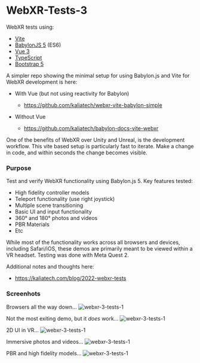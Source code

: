 # WebXR-Tests-3

WebXR tests using:

- [Vite](https://vitejs.dev/)
- [BabylonJS 5](https://www.babylonjs.com/) (ES6)
- [Vue 3](https://vuejs.org/)
- [TypeScript](https://www.typescriptlang.org/)
- [Bootstrap 5](https://getbootstrap.com/)

A simpler repo showing the minimal setup for using Babylon.js and Vite for WebXR
development is here:

- With Vue (but not using reactivity for Babylon)
  - https://github.com/kaliatech/webxr-vite-babylon-simple
  
- Without Vue
  - https://github.com/kaliatech/babylon-docs-vite-webxr

One of the benefits of WebXR over Unity and Unreal, is the development workflow. This vite based setup
is particularly fast to iterate. Make a change in code, and within seconds the change becomes visible. 

### Purpose
Test and verify WebXR functionality using Babylon.js 5. Key features tested:
 - High fidelity controller models
 - Teleport functionality (use right joystick)
 - Multiple scene transitioning
 - Basic UI and input functionality
 - 360° and 180° photos and videos
 - PBR Materials
 - Etc

While most of the functionality works across all browsers and devices, including Safari/iOS,
these demos are primarily meant to be viewed within a VR headset. Testing was done with
Meta Quest 2.

Additional notes and thoughts here:
 - https://kaliatech.com/blog/2022-webxr-tests

### Screenhots

Browsers all the way down...
![webxr-3-tests-1](https://imgur.com/0d1WyBi.jpg)

Not the most exiting demo, but it _does_ work...
![webxr-3-tests-1](https://imgur.com/jyjx6v4.jpg)

2D UI in VR...
![webxr-3-tests-1](https://imgur.com/OXLXYVR.jpg)

Immersive photos and videos...
![webxr-3-tests-1](https://imgur.com/wSdHTL4.jpg)

PBR and high fidelity models...
![webxr-3-tests-1](https://imgur.com/AqJSQEC.jpg)
